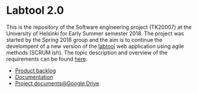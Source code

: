 # Labtool 2.0

This is the repository of the Software engineering project (TK20007) at the University of Helsinki for Early Summer semester 2018. The project was started by the Spring 2018 group and the aim is to continue the develompent of a new version of the [labtool](http://tktl-labtool.herokuapp.com/) web application using agile methods (SCRUM ish). The topic description and overview of the requirements can be found [here](https://studies.cs.helsinki.fi/ohtuprojekti/topic_descriptions/203).

- [Product backlog](https://github.com/labtool/labtool/projects/1) 
- [Documentation](https://github.com/labtool/labtool/wiki)
- [Project documents@Google Drive](https://drive.google.com/drive/folders/1CkmhZ3rhVPO3Qn_hrFSlWlRKFN-sV-Lw?usp=sharing)
